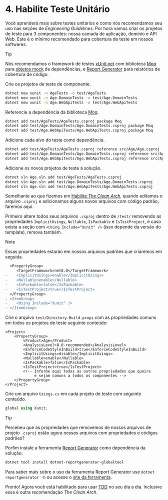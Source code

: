 # 4. Habilite Teste Unitário

Você aprenderá mais sobre testes unitários e como nós recomendamos seu uso nas seções de _Engineering Guidelines_. Por hora vamos criar os projetos de teste para 3 componentes: nossa camada de aplicação, domínio e API Web. Este é o mínimo recomendado para cobertura de teste em nossos softwares.

> [!TIP]
> Nós recomendamos o framework de testes [xUnit.net][XUNIT] com biblioteca [Moq][MOQ] para [objetos mock][MOCK_OBJECTS] de dependências, e [Report Generator][REPORT_GENERATOR] para relatórios de cobertura de código.

Crie os projetos de teste de componente.

```sh
dotnet new xunit -n AgeTests -o test/AgeTests
dotnet new xunit -n Age.DomainTests -o test/Age.DomainTests
dotnet new xunit -n Age.WebApiTests -o test/Age.WebApiTests
```

Referencie a dependência da biblioteca [Moq][MOQ].

```sh
dotnet add test/AgeTests/AgeTests.csproj package Moq
dotnet add test/Age.DomainTests/Age.DomainTests.csproj package Moq
dotnet add test/Age.WebApiTests/Age.WebApiTests.csproj package Moq
```

Adicione cada alvo do teste como dependência.

```sh
dotnet add test/AgeTests/AgeTests.csproj reference src/Age/Age.csproj
dotnet add test/Age.DomainTests/Age.DomainTests.csproj reference src/Age.Domain/Age.Domain.csproj
dotnet add test/Age.WebApiTests/Age.WebApiTests.csproj reference src/Age.WebApi/Age.WebApi.csproj
```

Adicione os novos projetos de teste à solução.

```sh
dotnet sln Age.sln add test/AgeTests/AgeTests.csproj
dotnet sln Age.sln add test/Age.DomainTests/Age.DomainTests.csproj
dotnet sln Age.sln add test/Age.WebApiTests/Age.WebApiTests.csproj
```

Semelhante ao que fizemos em [Habilite _The Clean Arch_](enable-thecleanarch.md), quando editamos o arquivo `.csproj` e adicionamos alguns novos arquivos com código padrão, faremos aqui.

Primeiro altere todos seus arquivos `.csproj` dentro de `/test/` removendo as propriedades `ImplicitUsings`, `Nullable`, `IsPackable` e `IsTestProject`, e caso exista a seção com `<Using Include="Xunit" />` (isso depende da versão do template), remova também.

> [!NOTE]
> Essas propriedades estarão em nossos arquivos padrões que criaremos em seguida.

```diff
  <PropertyGroup>
     <TargetFramework>net8.0</TargetFramework>
-    <ImplicitUsings>enable</ImplicitUsings>
-    <Nullable>enable</Nullable>
-    <IsPackable>false</IsPackable>
-    <IsTestProject>true</IsTestProject>
  </PropertyGroup>
- <ItemGroup>
-    <Using Include="Xunit" />
- </ItemGroup>
```

Crie o arquivo `test/Directory.Build.props` com as propriedades comuns em todos os projetos de teste seguinte conteúdo:

```xml?highlight=8,9
<Project>
    <PropertyGroup>
        <Product>Age</Product>
        <AnalysisLevel>8.0-recommended</AnalysisLevel>
        <EnforceCodeStyleInBuild>true</EnforceCodeStyleInBuild>
        <ImplicitUsings>disable</ImplicitUsings>
        <Nullable>enable</Nullable>
        <IsPackable>false</IsPackable>
        <IsTestProject>true</IsTestProject>
        <!-- Informe aqui todas as outras propriedades que queira
             e sejam comuns a todos os componentes -->
    </PropertyGroup>
</Project>
```

Crie um arquivo `Usings.cs` em cada projeto de teste com seguinte conteúdo.

```cs
global using Xunit;
```

> [!TIP]
> Percebeu que as propriedades que removemos de nossos arquivos de projeto `.csproj` estão agora nesses arquivos com propriedades e códigos padrões?

Porfim instale a ferramenta [Report Generator][REPORT_GENERATOR] como dependência da solução.

```sh
dotnet tool install dotnet-reportgenerator-globaltool
```

Para saber mais sobre o uso da ferramenta Report Generator use `dotnet reportgenerator -h` ou acesse o [site da ferramenta][REPORT_GENERATOR].

Pronto! Agora você está habilitado para usar [TDD][TDD] no seu dia a dia. Inclusive essa é outra recomendação _The Clean Arch_.

<!-- links -->
[XUNIT]: https://xunit.net
[MOQ]: https://github.com/devlooped/moq
[TDD]: https://pt.wikipedia.org/wiki/Test-driven_development
[MOCK_OBJECTS]: https://en.wikipedia.org/wiki/Mock_object
[REPORT_GENERATOR]: https://reportgenerator.io